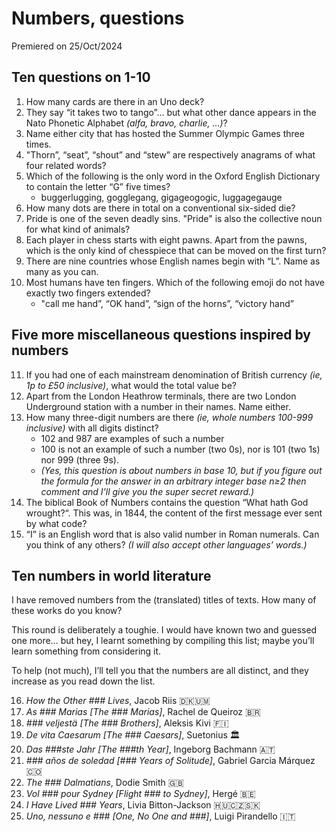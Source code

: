 # Numbers, questions
Premiered on 25/Oct/2024

## Ten questions on 1-10
1. How many cards are there in an Uno deck?
2. They say “it takes two to tango”… but what other dance appears in the Nato Phonetic Alphabet _(alfa, bravo, charlie, …)_?
3. Name either city that has hosted the Summer Olympic Games three times.
4. "Thorn”, “seat”, “shout” and “stew” are respectively anagrams of what four related words?
5. Which of the following is the only word in the Oxford English Dictionary to contain the letter “G” five times?
    * buggerlugging, gogglegang, gigageogogic, luggagegauge
6. How many dots are there in total on a conventional six-sided die?
7. Pride is one of the seven deadly sins. "Pride" is also the collective noun for what kind of animals?
8. Each player in chess starts with eight pawns. Apart from the pawns, which is the only kind of chesspiece that can be moved on the first turn?
9. There are nine countries whose English names begin with “L”. Name as many as you can.
10. Most humans have ten fingers. Which of the following emoji do not have exactly two fingers extended?
    * "call me hand”, “OK hand”, “sign of the horns”, “victory hand”

## Five more miscellaneous questions inspired by numbers
11. If you had one of each mainstream denomination of British currency _(ie, 1p to £50 inclusive)_, what would the total value be?
12. Apart from the London Heathrow terminals, there are two London Underground station with a number in their names. Name either.
13. How many three-digit numbers are there _(ie, whole numbers 100-999 inclusive)_ with all digits distinct?
    * 102 and 987 are examples of such a number
    * 100 is not an example of such a number (two 0s), nor is 101 (two 1s) nor 999 (three 9s).
    * _(Yes, this question is about numbers in base 10, but if you figure out the formula for the answer in an arbitrary integer base n≥2 then comment and I’ll give you the super secret reward.)_
14. The biblical Book of Numbers contains the question “What hath God wrought?“. This was, in 1844, the content of the first message ever sent by what code?
15. “I” is an English word that is also valid number in Roman numerals. Can you think of any others? _(I will also accept other languages’ words.)_

## Ten numbers in world literature
I have removed numbers from the (translated) titles of texts. How many of these works do you know?

This round is deliberately a toughie. I would have known two and guessed one more… but hey, I learnt something by compiling this list; maybe you’ll learn something from considering it.

To help (not much), I’ll tell you that the numbers are all distinct, and they increase as you read down the list.

16. _How the Other ### Lives_, Jacob Riis 🇩🇰🇺🇲
17. _As ### Marias [The ### Marias]_, Rachel de Queiroz 🇧🇷
18. _### veljestä [The ### Brothers]_, Aleksis Kivi 🇫🇮
19. _De vita Caesarum [The ### Caesars]_, Suetonius 🏛
20. _Das ###ste Jahr [The ###th Year]_, Ingeborg Bachmann 🇦🇹
21. _### años de soledad [### Years of Solitude]_, Gabriel Garcia Márquez 🇨🇴
22. _The ### Dalmatians_, Dodie Smith 🇬🇧
23. _Vol ### pour Sydney [Flight ### to Sydney]_, Hergé 🇧🇪
24. _I Have Lived ### Years_, Livia Bitton-Jackson 🇭🇺🇨🇿🇸🇰
25. _Uno, nessuno e ### [One, No One and ###]_, Luigi Pirandello 🇮🇹
